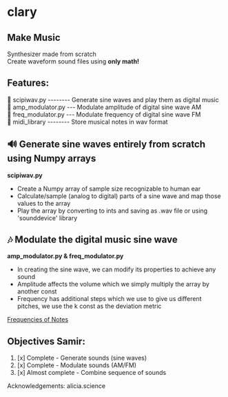 # clary
## Make Music

Synthesizer made from scratch\
Create waveform sound files using **only math!**

## Features:
:file_folder: scipiwav.py -------- Generate sine waves and play them as digital music\
:file_folder: amp_modulator.py --- Modulate amplitude of digital sine wave AM\
:file_folder: freq_modulator.py --- Modulate frequency of digital sine wave FM\
:file_folder: midi_library -------- Store musical notes in wav format

## :loud_sound: Generate sine waves entirely from scratch using Numpy arrays
**scipiwav.py**
- Create a Numpy array of sample size recognizable to human ear
- Calculate/sample (analog to digital) parts of a sine wave and map those values to the array
- Play the array by converting to ints and saving as .wav file or using 'sounddevice' library

## :notes: Modulate the digital music sine wave
**amp_modulator.py & freq_modulator.py**
- In creating the sine wave, we can modify its properties to achieve any sound
- Amplitude affects the volume which we simply multiply the array by another const
- Frequency has additional steps which we use to give us different pitches, we use the k const as the deviation metric


[Frequencies of Notes](https://pages.mtu.edu/~suits/notefreqs.html)


## Objectives Samir:
1. [x] Complete - Generate sounds (sine waves)
2. [x] Complete - Modulate sounds (AM/FM)
3. [x] Almost complete - Combine sequence of sounds

Acknowledgements:
alicia.science